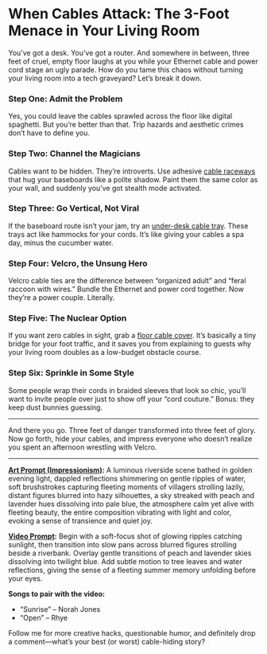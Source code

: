 # When Cables Attack: The 3-Foot Menace in Your Living Room

You’ve got a desk. You’ve got a router. And somewhere in between, three feet of cruel, empty floor laughs at you while your Ethernet cable and power cord stage an ugly parade. How do you tame this chaos without turning your living room into a tech graveyard? Let’s break it down.

### Step One: Admit the Problem

Yes, you could leave the cables sprawled across the floor like digital spaghetti. But you’re better than that. Trip hazards and aesthetic crimes don’t have to define you.

### Step Two: Channel the Magicians

Cables want to be hidden. They’re introverts. Use adhesive [cable raceways](https://www.homedepot.com/b/Electrical-Electronics-Cable-Management-Raceways/N-5yc1vZc65f?utm_source=chatgpt.com) that hug your baseboards like a polite shadow. Paint them the same color as your wall, and suddenly you’ve got stealth mode activated.

### Step Three: Go Vertical, Not Viral

If the baseboard route isn’t your jam, try an [under-desk cable tray](https://www.ikea.com/us/en/p/foersaesong-cable-management-tray-white-00573188/?utm_source=chatgpt.com). These trays act like hammocks for your cords. It’s like giving your cables a spa day, minus the cucumber water.

### Step Four: Velcro, the Unsung Hero

Velcro cable ties are the difference between “organized adult” and “feral raccoon with wires.” Bundle the Ethernet and power cord together. Now they’re a power couple. Literally.

### Step Five: The Nuclear Option

If you want zero cables in sight, grab a [floor cable cover](https://www.homedepot.com/p/Commercial-Electric-5-ft-PVC-Floor-Cord-Protector-in-Grey-A91-5G/304221005?source=shoppingads&locale=en-US&utm_source=chatgpt.com). It’s basically a tiny bridge for your foot traffic, and it saves you from explaining to guests why your living room doubles as a low-budget obstacle course.

### Step Six: Sprinkle in Some Style

Some people wrap their cords in braided sleeves that look so chic, you’ll want to invite people over just to show off your “cord couture.” Bonus: they keep dust bunnies guessing.

---

And there you go. Three feet of danger transformed into three feet of glory. Now go forth, hide your cables, and impress everyone who doesn’t realize you spent an afternoon wrestling with Velcro.

---

**[Art Prompt (Impressionism)](https://lumaiere.com/?gallery=impressionist9):**
A luminous riverside scene bathed in golden evening light, dappled reflections shimmering on gentle ripples of water, soft brushstrokes capturing fleeting moments of villagers strolling lazily, distant figures blurred into hazy silhouettes, a sky streaked with peach and lavender hues dissolving into pale blue, the atmosphere calm yet alive with fleeting beauty, the entire composition vibrating with light and color, evoking a sense of transience and quiet joy.

**[Video Prompt](https://www.tiktok.com/@davelumai/video/7554198484455394591):**
Begin with a soft-focus shot of glowing ripples catching sunlight, then transition into slow pans across blurred figures strolling beside a riverbank. Overlay gentle transitions of peach and lavender skies dissolving into twilight blue. Add subtle motion to tree leaves and water reflections, giving the sense of a fleeting summer memory unfolding before your eyes.

**Songs to pair with the video:**

* “Sunrise” – Norah Jones
* “Open” – Rhye

Follow me for more creative hacks, questionable humor, and definitely drop a comment—what’s your best (or worst) cable-hiding story?

